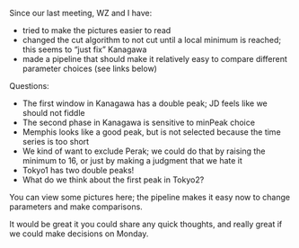 
Since our last meeting, WZ and I have:

* tried to make the pictures easier to read
* changed the cut algorithm to not cut until a local minimum is reached; this seems to “just fix” Kanagawa
* made a pipeline that should make it relatively easy to compare different parameter choices (see links below)

Questions:

* The first window in Kanagawa has a double peak; JD feels like we should not fiddle
* The second phase in Kanagawa is sensitive to minPeak choice
* Memphis looks like a good peak, but is not selected because the time series is too short
* We kind of want to exclude Perak; we could do that by raising the minimum to 16, or just by making a judgment that we hate it
* Tokyo1 has two double peaks!
* What do we think about the first peak in Tokyo2?

You can view some pictures here; the pipeline makes it easy now to change parameters and make comparisons.

It would be great it you could share any quick thoughts, and really great if we could make decisions on Monday.

